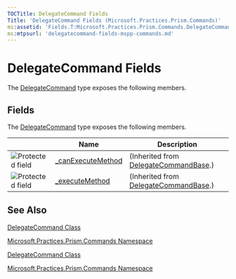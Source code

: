```yaml
---
TOCTitle: DelegateCommand Fields
Title: 'DelegateCommand Fields (Microsoft.Practices.Prism.Commands)'
ms:assetid: 'Fields.T:Microsoft.Practices.Prism.Commands.DelegateCommand'
ms:mtpsurl: 'delegatecommand-fields-mspp-commands.md'
---
```


# DelegateCommand Fields

The [DelegateCommand](https://msdn.microsoft.com/library/microsoft.practices.prism.commands.delegatecommand) type exposes the following members.

## Fields

The [DelegateCommand](https://msdn.microsoft.com/library/microsoft.practices.prism.commands.delegatecommand) type exposes the following members.

|                                                                                                | Name                                                                                                                        | Description                                                                                                                  |
|------------------------------------------------------------------------------------------------|-----------------------------------------------------------------------------------------------------------------------------|------------------------------------------------------------------------------------------------------------------------------|
| ![Protected field](/patterns-practices/reference/images/protfield.gif) | [\_canExecuteMethod](https://msdn.microsoft.com/library/microsoft.practices.prism.commands.delegatecommandbase._canexecutemethod) | (Inherited from [DelegateCommandBase](https://msdn.microsoft.com/library/microsoft.practices.prism.commands.delegatecommandbase).) |
| ![Protected field](/patterns-practices/reference/images/protfield.gif) | [\_executeMethod](https://msdn.microsoft.com/library/microsoft.practices.prism.commands.delegatecommandbase._executemethod)       | (Inherited from [DelegateCommandBase](https://msdn.microsoft.com/library/microsoft.practices.prism.commands.delegatecommandbase).) |

## See Also

[DelegateCommand Class](https://msdn.microsoft.com/library/microsoft.practices.prism.commands.delegatecommand)

[Microsoft.Practices.Prism.Commands Namespace](https://msdn.microsoft.com/library/microsoft.practices.prism.commands)

[DelegateCommand Class](https://msdn.microsoft.com/library/microsoft.practices.prism.commands.delegatecommand)

[Microsoft.Practices.Prism.Commands Namespace](https://msdn.microsoft.com/library/microsoft.practices.prism.commands)
